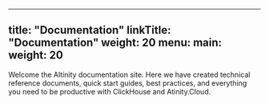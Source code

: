 
---
title: "Documentation"
linkTitle: "Documentation"
weight: 20
menu:
  main:
    weight: 20
---

Welcome the Altinity documentation site.  Here we have created technical reference documents, quick start guides, best practices, and everything you need to be productive with ClickHouse and Atinity.Cloud.
